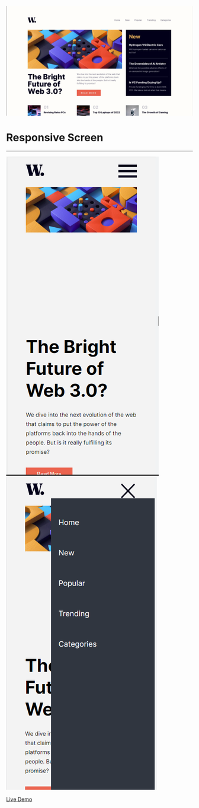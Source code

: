![Web Screen](image.png)
<br>
# Responsive Screen
<hr>

![Mobil Screen](image-1.png) ![Hamburger icon ](image-2.png)

[Live Demo]('')